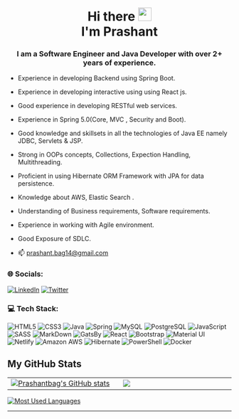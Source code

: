 <!-- ### Hi there 👋


**Prashantbag/Prashantbag** is a ✨ _special_ ✨ repository because its `README.md` (this file) appears on your GitHub profile.

Here are some ideas to get you started: -->

<!-- - 🔭 I’m currently working on MicroService...
- 🌱 I’m currently learning ...
- 👯 I’m looking to collaborate on ...
- 🤔 I’m looking for help with ...
- 💬 Ask me about ...
- 📫 How to reach me: ...
- 😄 Pronouns: ...
- ⚡ Fun fact: ... -->

<h1 align="center">Hi there <img src="https://raw.githubusercontent.com/MartinHeinz/MartinHeinz/master/wave.gif" width="30px">
<br/> I'm Prashant</h1> 
<h3 align="center">I am a Software Engineer and Java Developer with over 2+ years of experience.</h3>

- Experience in developing Backend using Spring Boot.
- Experience in developing interactive using using React js.
- Good experience in developing RESTful web services.
- Experience in Spring 5.0(Core, MVC , Security and Boot). 
- Good knowledge and skillsets in all the technologies of Java EE namely JDBC, Servlets & 
JSP.
- Strong in OOPs concepts, Collections, Expection Handling, Multithreading.
- Proficient in using Hibernate ORM Framework with JPA for data persistence.
- Knowledge about AWS, Elastic Search .
- Understanding of Business requirements, Software requirements.
- Experience in working with Agile environment.
- Good Exposure of SDLC.

- :mailbox: prashant.bag14@gmail.com

### 🌐 Socials:
[![LinkedIn](https://img.shields.io/badge/LinkedIn-%230077B5.svg?logo=linkedin&logoColor=white)](https://www.linkedin.com/in/prashant-kumar-bag-b52b52155/) [![Twitter](https://img.shields.io/badge/Twitter-%231DA1F2.svg?logo=Twitter&logoColor=white)](https://twitter.com/Prashan54062596) 

### 💻 Tech Stack:
![HTML5](https://img.shields.io/badge/HTML5-E34F26?style=for-the-badge&logo=html5&logoColor=white) ![CSS3](https://img.shields.io/badge/CSS3-1572B6?style=for-the-badge&logo=css3&logoColor=white) ![Java](https://img.shields.io/badge/Java-ED8B00?style=for-the-badge&logo=openjdk&logoColor=white) ![Spring](https://img.shields.io/badge/Spring-6DB33F?style=for-the-badge&logo=spring&logoColor=white) ![MySQL](https://img.shields.io/badge/MySQL-00000F?style=for-the-badge&logo=mysql&logoColor=white) ![PostgreSQL](https://img.shields.io/badge/PostgreSQL-316192?style=for-the-badge&logo=postgresql&logoColor=white) ![JavaScript](https://img.shields.io/badge/JavaScript-323330?style=for-the-badge&logo=javascript&logoColor=F7DF1E) ![SASS](https://img.shields.io/badge/Sass-CC6699?style=for-the-badge&logo=sass&logoColor=white) ![MarkDown](https://img.shields.io/badge/Markdown-000000?style=for-the-badge&logo=markdown&logoColor=white) ![GatsBy](https://img.shields.io/badge/Gatsby-663399?style=for-the-badge&logo=gatsby&logoColor=white) ![React](https://img.shields.io/badge/React-20232A?style=for-the-badge&logo=react&logoColor=61DAFB) ![Bootstrap](https://img.shields.io/badge/Bootstrap-563D7C?style=for-the-badge&logo=bootstrap&logoColor=white) ![Material UI](https://img.shields.io/badge/Material--UI-0081CB?style=for-the-badge&logo=material-ui&logoColor=white) ![Netlify](https://img.shields.io/badge/Netlify-00C7B7?style=for-the-badge&logo=netlify&logoColor=white) ![Amazon AWS](https://img.shields.io/badge/Amazon_AWS-232F3E?style=for-the-badge&logo=amazon-aws&logoColor=white) ![Hibernate](https://img.shields.io/badge/Hibernate-59666C?style=for-the-badge&logo=Hibernate&logoColor=white) ![PowerShell](https://img.shields.io/badge/powershell-5391FE?style=for-the-badge&logo=powershell&logoColor=white) ![Docker](https://img.shields.io/badge/docker-%230db7ed.svg?style=for-the-badge&logo=docker&logoColor=white)

<!-- <h3>Latest Tweets 🧵</h3>
<p align='center'><a href="https://twitter.com/saurabh3460"><img src="https://github-readme-twitter.gazf.vercel.app/api?id=saurabh3460&layout=wide" width="350" alt="github-readme-twitter"></a></p> -->



<summary><h2>My GitHub Stats</h2></summary>
</div>
  <div align="center">
    <table>
      <tr>
        <td width="45%">
          <a href="http://www.github.com/Prashantbag"><img src="https://github-readme-stats.vercel.app/api?username=Prashantbag&show_icons=true&hide=&count_private=true&title_color=0891b2&text_color=ffffff&icon_color=0891b2&bg_color=1c1917&hide_border=true&show_icons=true" alt="Prashantbag's GitHub stats" /></a> 
        </td>
        <td width="45%">
          <a href="http://www.github.com/Prashantbag"><img src="https://github-readme-streak-stats.herokuapp.com/?user=Prashantbag&stroke=ffffff&background=1c1917&ring=0891b2&fire=0891b2&currStreakNum=ffffff&currStreakLabel=0891b2&sideNums=ffffff&sideLabels=ffffff&dates=ffffff&hide_border=true" /></a>
  
</table>
</div>
</td>
</tr>
 </table>
      </div>
      <a href="http://www.github.com/Prashantbag"><img src="https://github-readme-stats.vercel.app/api/top-langs/?username=Prashantbag&theme=dark&hide_border=false&include_all_commits=false&count_private=false&layout=compact" alt="Most Used Languages" /></a>
    </td>
  </tr>
<hr>


<!-- Proudly created with GPRM ( https://gprm.itsvg.in ) -->
 



